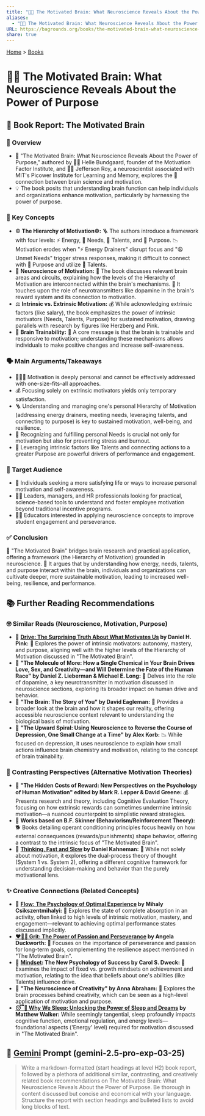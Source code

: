 ```yaml
---
title: "🎯🧠 The Motivated Brain: What Neuroscience Reveals About the Power of Purpose"
aliases:
  - "🎯🧠 The Motivated Brain: What Neuroscience Reveals About the Power of Purpose"
URL: https://bagrounds.org/books/the-motivated-brain-what-neuroscience-reveals-about-the-power-of-purpose
share: true
---
```

[Home](../index.md) > [Books](./index.md)  
# 🎯🧠 The Motivated Brain: What Neuroscience Reveals About the Power of Purpose  
## 🧠 Book Report: The Motivated Brain  
  
### 📖 Overview  
* 🧠 "The Motivated Brain: What Neuroscience Reveals About the Power of Purpose," authored by 👩‍💼 Helle Bundgaard, founder of the Motivation Factor Institute, and 👨‍🔬 Jefferson Roy, a neuroscientist associated with MIT's Picower Institute for Learning and Memory, explores the 🔗 connection between brain science and motivation.  
* 💡 The book posits that understanding brain function can help individuals and organizations enhance motivation, particularly by harnessing the power of purpose.  
  
### 🔑 Key Concepts  
* ©️ **The Hierarchy of Motivation©:** 🪜 The authors introduce a framework with four levels: ⚡️ Energy, 🫃 Needs, 🌟 Talents, and 🎯 Purpose. 📉 Motivation erodes when "⚡️ Energy Drainers" disrupt focus and "😩 Unmet Needs" trigger stress responses, making it difficult to connect with 🎯 Purpose and utilize 🌟 Talents.  
* 🧠 **Neuroscience of Motivation:** 🧠 The book discusses relevant brain areas and circuits, explaining how the levels of the Hierarchy of Motivation are interconnected within the brain's mechanisms. 🧪 It touches upon the role of neurotransmitters like dopamine in the brain's reward system and its connection to motivation.  
* ⚖️ **Intrinsic vs. Extrinsic Motivation:** 💰 While acknowledging extrinsic factors (like salary), the book emphasizes the power of intrinsic motivators (Needs, Talents, Purpose) for sustained motivation, drawing parallels with research by figures like Herzberg and Pink.  
* 💪 **Brain Trainability:** 🧠 A core message is that the brain is trainable and responsive to motivation; understanding these mechanisms allows individuals to make positive changes and increase self-awareness.  
  
### 🗣️ Main Arguments/Takeaways  
* 🧑‍🤝‍🧑 Motivation is deeply personal and cannot be effectively addressed with one-size-fits-all approaches.  
* 💰 Focusing solely on extrinsic motivators yields only temporary satisfaction.  
* 🪜 Understanding and managing one's personal Hierarchy of Motivation (addressing energy drainers, meeting needs, leveraging talents, and connecting to purpose) is key to sustained motivation, well-being, and resilience.  
* 🫃 Recognizing and fulfilling personal Needs is crucial not only for motivation but also for preventing stress and burnout.  
* 🌟 Leveraging intrinsic factors like Talents and connecting actions to a greater Purpose are powerful drivers of performance and engagement.  
  
### 🎯 Target Audience  
* 🙋 Individuals seeking a more satisfying life or ways to increase personal motivation and self-awareness.  
* 🧑‍💼 Leaders, managers, and HR professionals looking for practical, science-based tools to understand and foster employee motivation beyond traditional incentive programs.  
* 👨‍🏫 Educators interested in applying neuroscience concepts to improve student engagement and perseverance.  
  
### ✅ Conclusion  
📖 "The Motivated Brain" bridges brain research and practical application, offering a framework (the Hierarchy of Motivation) grounded in neuroscience. 🧠 It argues that by understanding how energy, needs, talents, and purpose interact within the brain, individuals and organizations can cultivate deeper, more sustainable motivation, leading to increased well-being, resilience, and performance.  
  
## 📚 Further Reading Recommendations  
  
### 🤓 Similar Reads (Neuroscience, Motivation, Purpose)  
* 📖 **[Drive: The Surprising Truth About What Motivates Us](./drive-the-surprising-truth-about-what-motivates-us.md) by Daniel H. Pink:** 🎯 Explores the power of intrinsic motivators: autonomy, mastery, and purpose, aligning well with the higher levels of the Hierarchy of Motivation discussed in "The Motivated Brain".  
* 📖 **"The Molecule of More: How a Single Chemical in Your Brain Drives Love, Sex, and Creativity—and Will Determine the Fate of the Human Race" by Daniel Z. Lieberman & Michael E. Long:** 🧪 Delves into the role of dopamine, a key neurotransmitter in motivation discussed in neuroscience sections, exploring its broader impact on human drive and behavior.  
* 📖 **"The Brain: The Story of You" by David Eagleman:** 🧠 Provides a broader look at the brain and how it shapes our reality, offering accessible neuroscience context relevant to understanding the biological basis of motivation.  
* 📖 **"The Upward Spiral: Using Neuroscience to Reverse the Course of Depression, One Small Change at a Time" by Alex Korb:** 📉 While focused on depression, it uses neuroscience to explain how small actions influence brain chemistry and motivation, relating to the concept of brain trainability.  
  
### 🤔 Contrasting Perspectives (Alternative Motivation Theories)  
* 📖 **"The Hidden Costs of Reward: New Perspectives on the Psychology of Human Motivation" edited by Mark R. Lepper & David Greene:** 💰 Presents research and theory, including Cognitive Evaluation Theory, focusing on how extrinsic rewards can sometimes undermine intrinsic motivation—a nuanced counterpoint to simplistic reward strategies.  
* 📖 **Works based on B.F. Skinner (Behaviorism/Reinforcement Theory):** 🐕 Books detailing operant conditioning principles focus heavily on how external consequences (rewards/punishments) shape behavior, offering a contrast to the intrinsic focus of "The Motivated Brain".  
* 📖 **[Thinking, Fast and Slow](./thinking-fast-and-slow.md) by Daniel Kahneman:** 🧠 While not solely about motivation, it explores the dual-process theory of thought (System 1 vs. System 2), offering a different cognitive framework for understanding decision-making and behavior than the purely motivational lens.  
  
### ✨ Creative Connections (Related Concepts)  
* 📖 **[Flow: The Psychology of Optimal Experience](./flow-the-psychology-of-optimal-experience.md) by Mihaly Csikszentmihalyi:** 🌊 Explores the state of complete absorption in an activity, often linked to high levels of intrinsic motivation, mastery, and engagement—relevant to achieving optimal performance states discussed implicitly.  
* **[❤️‍🔥💪 Grit: The Power of Passion and Perseverance](./grit-the-power-of-passion-and-perseverance.md) by Angela Duckworth:** 💪 Focuses on the importance of perseverance and passion for long-term goals, complementing the resilience aspect mentioned in "The Motivated Brain".  
* 📖 **[Mindset](./mindset.md): The New Psychology of Success by Carol S. Dweck:** 🧠 Examines the impact of fixed vs. growth mindsets on achievement and motivation, relating to the idea that beliefs about one's abilities (like Talents) influence drive.  
* 📖 **"The Neuroscience of Creativity" by Anna Abraham:** 🎨 Explores the brain processes behind creativity, which can be seen as a high-level application of motivation and purpose.  
* **[😴💭 Why We Sleep: Unlocking the Power of Sleep and Dreams](./why-we-sleep-unlocking-the-power-of-sleep-and-dreams.md) by Matthew Walker:** While seemingly tangential, sleep profoundly impacts cognitive function, emotional regulation, and energy levels—foundational aspects ('Energy' level) required for motivation discussed in "The Motivated Brain".  
  
## 💬 [Gemini](../software/gemini.md) Prompt (gemini-2.5-pro-exp-03-25)  
> Write a markdown-formatted (start headings at level H2) book report, followed by a plethora of additional similar, contrasting, and creatively related book recommendations on The Motivated Brain: What Neuroscience Reveals About the Power of Purpose. Be thorough in content discussed but concise and economical with your language. Structure the report with section headings and bulleted lists to avoid long blocks of text.